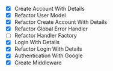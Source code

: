 - [x] Create Account With Details
- [x] Refactor User Model
- [x] Refactor Create Account With Details
- [x] Refactor Global Error Handler
- [ ] Refactor Handler Factory
- [x] Login With Details
- [x] Refactor Login With Details
- [x] Authentication With Google
- [x] Create Middleware